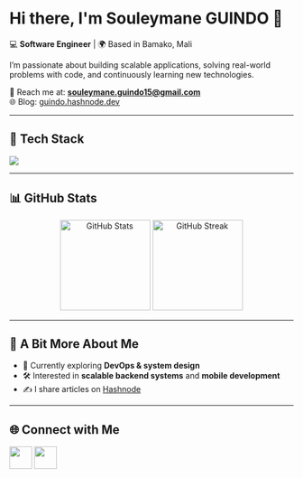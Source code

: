 # Hi there, I'm Souleymane GUINDO 👋

💻 **Software Engineer** | 🌍 Based in Bamako, Mali  

I’m passionate about building scalable applications, solving real-world problems with code, and continuously learning new technologies.  

📧 Reach me at: **[souleymane.guindo15@gmail.com](mailto:souleymane.guindo15@gmail.com)**  
🌐 Blog: [guindo.hashnode.dev](https://guindo.hashnode.dev)  

---

## 🚀 Tech Stack

<p align="left">
  <img src="https://skillicons.dev/icons?i=python,java,php,typescript,tailwind,flutter,django,laravel,postgresql,mysql,kubernetes,redis,react,kafka,rust&perline=8" />
</p>

---

## 📊 GitHub Stats

<p align="center">
  <img src="https://github-readme-stats.vercel.app/api?username=GUIND0&show_icons=true&theme=tokyonight&hide_border=true" alt="GitHub Stats" height="160" />
  <img src="https://github-readme-streak-stats.herokuapp.com/?user=GUIND0&theme=tokyonight&hide_border=true" alt="GitHub Streak" height="160" />
</p>

---

## 🌱 A Bit More About Me
- 🔭 Currently exploring **DevOps & system design**  
- 🛠️ Interested in **scalable backend systems** and **mobile development**  
- ✍️ I share articles on [Hashnode](https://guindo.hashnode.dev)  

---

## 🌐 Connect with Me

<p align="left">
  <a href="https://github.com/GUIND0" target="_blank"><img src="https://skillicons.dev/icons?i=github" height="40" /></a>
  <a href="https://guindo.hashnode.dev" target="_blank"><img src="https://skillicons.dev/icons?i=devto" height="40" /></a>
</p>
